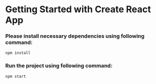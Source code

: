 # Getting Started with Create React App

### Please install necessary dependencies using following command:

```
npm install
```

### Run the project using following command:

```
npm start
```
